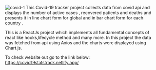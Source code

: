 ![covid-1](https://user-images.githubusercontent.com/48759906/146128506-a9bdd3de-695b-40ff-bb81-a143299059ad.PNG)
This Covid-19 tracker project collects data from covid api and displays the number of active cases , recovered patients and deaths and presents it in line chart form for global and in bar chart form for each country .

This is a ReactJs project which implements all fundamental concepts of react like hooks,lifecycle method and many more.
In this project the data was fetched from api using Axios and the charts were displayed using Chart.js.

To check website out go to the link below:
https://covid19statstrack.netlify.app/
